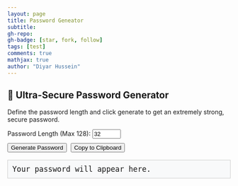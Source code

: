 ```yaml
---
layout: page
title: Password Geneator
subtitle: 
gh-repo: 
gh-badge: [star, fork, follow]
tags: [test]
comments: true
mathjax: true
author: "Diyar Hussein" 
---
```



<style>
#password-box {
  font-family: monospace;
  font-size: 1.2em;
  padding: 10px;
  background-color: #f8f9fa;
  border: 1px solid #ccc;
  word-break: break-all;
}
button {
  margin-top: 10px;
  margin-right: 5px;
}
</style>

<h2>🔐 Ultra-Secure Password Generator</h2>
<p>Define the password length and click generate to get an extremely strong, secure password.</p>

<label for="length">Password Length (Max 128):</label>
<input type="number" id="length" min="8" max="128" value="32">
<br>
<button onclick="generatePassword()">Generate Password</button>
<button onclick="copyPassword()">Copy to Clipboard</button>

<p id="password-box">Your password will appear here.</p>

<script>
function generatePassword() {
  const charset = "ABCDEFGHIJKLMNOPQRSTUVWXYZabcdefghijklmnopqrstuvwxyz0123456789!@#$%^&*()-_=+[]{}|;:,.<>?/`~";
  let length = parseInt(document.getElementById("length").value);
  if (isNaN(length) || length < 8 || length > 128) {
    alert("Please choose a valid length between 8 and 128.");
    return;
  }

  let password = '';
  const array = new Uint32Array(length);
  window.crypto.getRandomValues(array); // Cryptographically secure RNG

  for (let i = 0; i < length; i++) {
    password += charset[array[i] % charset.length];
  }

  document.getElementById("password-box").innerText = password;
}

function copyPassword() {
  const password = document.getElementById("password-box").innerText;
  if (!password || password.includes("Your password")) {
    alert("No password to copy!");
    return;
  }

  navigator.clipboard.writeText(password).then(() => {
    alert("Password copied to clipboard.");
  }).catch(err => {
    console.error("Copy failed", err);
    alert("Failed to copy. Please try manually.");
  });
}
</script>